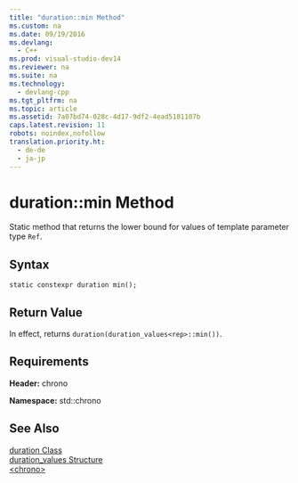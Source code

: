 ```yaml
---
title: "duration::min Method"
ms.custom: na
ms.date: 09/19/2016
ms.devlang: 
  - C++
ms.prod: visual-studio-dev14
ms.reviewer: na
ms.suite: na
ms.technology: 
  - devlang-cpp
ms.tgt_pltfrm: na
ms.topic: article
ms.assetid: 7a07bd74-028c-4d17-9df2-4ead5181107b
caps.latest.revision: 11
robots: noindex,nofollow
translation.priority.ht: 
  - de-de
  - ja-jp
---
```

# duration::min Method
Static method that returns the lower bound for values of template parameter type `Ref`.  
  
## Syntax  
  
```  
static constexpr duration min();  
```  
  
## Return Value  
 In effect, returns `duration(duration_values<rep>::min())`.  
  
## Requirements  
 **Header:** chrono  
  
 **Namespace:** std::chrono  
  
## See Also  
 [duration Class](../vs140/duration-Class.md)   
 [duration_values Structure](../vs140/duration_values-Structure.md)   
 [<chrono\>](../vs140/-chrono-.md)
